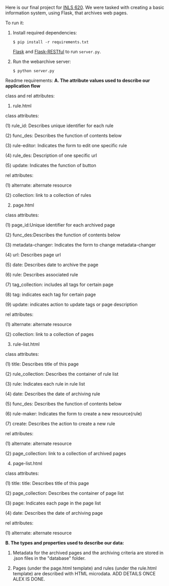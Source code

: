 Here is our final project for [INLS 620](https://aeshin.org/teaching/inls-620/2015/fa/). We were tasked with creating a basic information system, using Flask, that archives web pages.

To run it:

1. Install required dependencies:
   ```
   $ pip install -r requirements.txt
   ``` 
   [Flask](http://flask.pocoo.org/docs/0.10/installation/#installation)
   and
   [Flask-RESTful](http://flask-restful.readthedocs.org/en/latest/installation.html) to run `server.py`.

2. Run the webarchive server:
   ```
   $ python server.py
   ```
   
Readme requirements:
**A. The attribute values used to describe our application flow**

class and rel attributes:

1. rule.html

class attributes:

(1) rule_id: Describes unique identifier for each rule

(2) func_des: Describes the function of contents below

(3) rule-editor: Indicates the form to edit one specific rule

(4) rule_des: Description of one specific url

(5) update: Indicates the function of button


rel attributes:

(1) alternate: alternate resource 

(2) collection: link to a collection of rules


2. page.html

class attributes:

(1) page_id:Unique identifier for each archived page

(2) func_des:Describes the function of contents below

(3) metadata-changer: Indicates the form to change metadata-changer

(4) url: Describes page url

(5) date: Describes date to archive the page

(6) rule: Describes associated rule

(7) tag_collection: includes all tags for certain page

(8) tag: indicates each tag for certain page

(9) update: indicates action to update tags or page description


rel attributes:

(1) alternate: alternate resource 

(2) collection: link to a collection of pages


3. rule-list.html

class attributes:

(1) title: Describes title of this page

(2) rule_collection: Describes the container of rule list

(3) rule: Indicates each rule in rule list

(4) date: Describes the date of archiving rule

(5) func_des: Describes the function of contents below

(6) rule-maker: Indicates the form to create a new resource(rule)

(7) create: Describes the action to create a new rule


rel attributes:

(1) alternate: alternate resource 

(2) page_collection: link to a collection of archived pages


4. page-list.html

class attributes:

(1) title: title: Describes title of this page

(2) page_collection: Describes the container of page list

(3) page: Indicates each page in the page list

(4) date: Describes the date of archiving page


rel attributes:

(1) alternate: alternate resource


**B. The types and properties used to describe our data:**

   1. Metadata for the archived pages and the archiving criteria are stored in .json files in the "database" folder.
   
   2. Pages (under the page.html template) and rules (under the rule.html template) are described with HTML microdata. ADD      DETAILS ONCE ALEX IS DONE.
   
